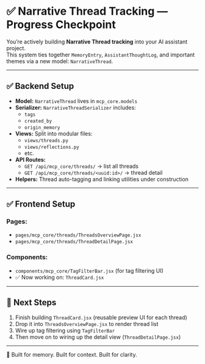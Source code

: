 # ✅ Narrative Thread Tracking — Progress Checkpoint

You’re actively building **Narrative Thread tracking** into your AI assistant project.  
This system ties together `MemoryEntry`, `AssistantThoughtLog`, and important themes via a new model: `NarrativeThread`.

---

## ✅ Backend Setup

- **Model:** `NarrativeThread` lives in `mcp_core.models`
- **Serializer:** `NarrativeThreadSerializer` includes:
  - `tags`
  - `created_by`
  - `origin_memory`
- **Views:** Split into modular files:
  - `views/threads.py`
  - `views/reflections.py`
  - etc.
- **API Routes:**
  - `GET /api/mcp_core/threads/` → list all threads
  - `GET /api/mcp_core/threads/<uuid:id>/` → thread detail
- **Helpers:** Thread auto-tagging and linking utilities under construction

---

## ✅ Frontend Setup

### Pages:

- `pages/mcp_core/threads/ThreadsOverviewPage.jsx`
- `pages/mcp_core/threads/ThreadDetailPage.jsx`

### Components:

- `components/mcp_core/TagFilterBar.jsx` (for tag filtering UI)
- ✅ Now working on: `ThreadCard.jsx`

---

## 📍 Next Steps

1. Finish building `ThreadCard.jsx` (reusable preview UI for each thread)
2. Drop it into `ThreadsOverviewPage.jsx` to render thread list
3. Wire up tag filtering using `TagFilterBar`
4. Then move on to wiring up the detail view (`ThreadDetailPage.jsx`)

---

🧵 Built for memory. Built for context. Built for clarity.
